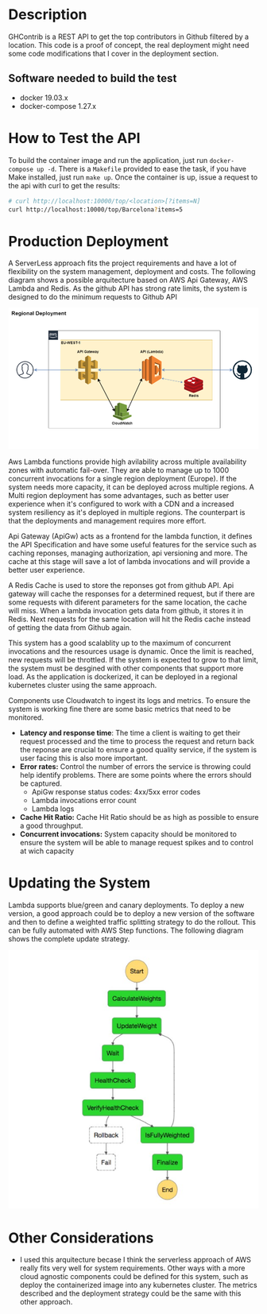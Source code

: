 # Description
GHContrib is a REST API to get the top contributors in Github filtered by a location. This code is a proof of concept, the real deployment might need some code modifications that I cover in the deployment section.

## Software needed to build the test
 * docker 19.03.x
 * docker-compose 1.27.x

# How to Test the API
To build the container image and run the application, just run `docker-compose up -d`. There is a `Makefile` provided to ease the task, if you have Make installed, just run `make up`. Once the container is up, issue a request to the api with curl to get the results:

```bash
# curl http://localhost:10000/top/<location>[?items=N]
curl http://localhost:10000/top/Barcelona?items=5
```

# Production Deployment
A ServerLess approach fits the project requirements and have a lot of flexibility on the system management, deployment and costs. The following diagram shows a possible arquitecture based on AWS Api Gateway, AWS Lambda and Redis. As the github API has strong rate limits, the system is designed to do the minimum requests to Github API

![Deployment](docs/Deployment.png)

Aws Lambda functions provide high avilability across multiple availability zones with automatic fail-over. They are able to manage up to 1000 concurrent invocations for a single region deployment (Europe). If the system needs more capacity, it can be deployed across multiple regions. A Multi region deployment has some advantages, such as better user experience when it's configured to work with a CDN and a increased system resiliency as it's deployed in multiple regions. The counterpart is that the deployments and management requires more effort.

Api Gateway (ApiGw) acts as a frontend for the lambda function, it defines the API Specification and have some useful features for the service such as caching reponses, managing authorization, api versioning and more. The cache at this stage will save a lot of lambda invocations and will provide a better user experience.

A Redis Cache is used to store the reponses got from github API. Api gateway will cache the responses for a determined request, but if there are some requests with diferent parameters for the same location, the cache will miss. When a lambda invocation gets data from github, it stores it in Redis. Next requests for the same location will hit the Redis cache instead of getting the data from Github again.

This system has a good scalablity up to the maximum of concurrent invocations and the resources usage is dynamic. Once the limit is reached, new requests will be throttled. If the system is expected to grow to that limit, the system must be desgined with other components that support more load. As the application is dockerized, it can be deployed in a regional kubernetes cluster using the same approach.

Components use Cloudwatch to ingest its logs and metrics. To ensure the system is working fine there are some basic metrics that need to be monitored.
* **Latency and response time**: The time a client is waiting to get their request processed and the time to process the request and return back the reponse are crucial to ensure a good quality service, if the system is user facing this is also more important.
* **Error rates:** Control the number of errors the service is throwing could help identify problems. There are some points where the errors should be captured.
  * ApiGw response status codes: 4xx/5xx error codes
  * Lambda invocations error count
  * Lambda logs
* **Cache Hit Ratio:** Cache Hit Ratio should be as high as possible to ensure a good throughput.
* **Concurrent invocations:** System capacity should be monitored to ensure the system will be able to manage request spikes and to control at wich capacity


# Updating the System
Lambda supports blue/green and canary deployments. To deploy a new version, a good approach could be to deploy a new version of the software and then to define a weighted traffic splitting strategy to do the rollout. This can be fully automated with AWS Step functions. The following diagram shows the complete update strategy.

![Rollout](docs/Rollout.jpg)


# Other Considerations
 * I used this arquitecture becase I think the serverless approach of AWS really fits very well for system requirements. Other ways with a more cloud agnostic components could be defined for this system, such as deploy the containerized image into any kubernetes cluster. The metrics described and the deployment strategy could be the same with this other approach.

